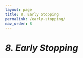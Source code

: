 ```yaml
---
layout: page
title: 8. Early Stopping
permalink: /early-stopping/
nav_order: 8
---
```

# ***8. Early Stopping***
